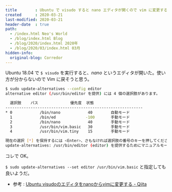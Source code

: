 ```yaml
---
title        : Ubuntu で visudo すると nano エディタが開くので vim に変更する
created      : 2020-03-21
last-modified: 2020-03-21
header-date  : true
path:
  - /index.html Neo's World
  - /blog/index.html Blog
  - /blog/2020/index.html 2020年
  - /blog/2020/03/index.html 03月
hidden-info:
  original-blog: Corredor
---
```


Ubuntu 18.04 で `$ visudo` を実行すると、*nano* というエディタが開いた。使い方が分からないので Vim に戻そうと思う。

```bash
$ sudo update-alternatives --config editor
alternative editor (/usr/bin/editor を提供) には 4 個の選択肢があります。

  選択肢    パス              優先度  状態
------------------------------------------------------------
* 0            /bin/nano            40        自動モード
  1            /bin/ed             -100       手動モード
  2            /bin/nano            40        手動モード
  3            /usr/bin/vim.basic   30        手動モード
  4            /usr/bin/vim.tiny    15        手動モード

現在の選択 [*] を保持するには <Enter>、さもなければ選択肢の番号のキーを押してください:  # ココで「3」と入力して Enter
update-alternatives: /usr/bin/editor (editor) を提供するためにマニュアルモードで /usr/bin/vim.basic を使います
```

コレで OK。

`$ sudo update-alternatives --set editor /usr/bin/vim.basic` と指定しても良いようだ。

- 参考 : [Ubuntu visudoのエディタをnanoからvimに変更する - Qiita](https://qiita.com/koara-local/items/35b999631b6ab41fdc9f)
